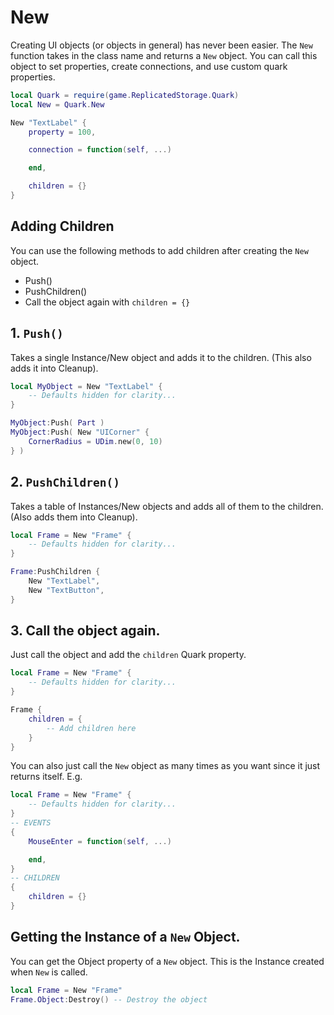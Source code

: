 # New

Creating UI objects (or objects in general) has never been easier.
The `New` function takes in the class name and returns a `New` object. You can call this object to set properties, create connections, and use custom quark properties.

```lua
local Quark = require(game.ReplicatedStorage.Quark)
local New = Quark.New

New "TextLabel" {
    property = 100,

    connection = function(self, ...)

    end,

    children = {}
}
```

## Adding Children

You can use the following methods to add children after creating the `New` object.

- Push()
- PushChildren()
- Call the object again with `children = {}`

## 1. `Push()`

Takes a single Instance/New object and adds it to the children. (This also adds it into Cleanup).

```lua
local MyObject = New "TextLabel" {
    -- Defaults hidden for clarity...
}

MyObject:Push( Part )
MyObject:Push( New "UICorner" {
    CornerRadius = UDim.new(0, 10)    
} )
```

## 2. `PushChildren()`

Takes a table of Instances/New objects and adds all of them to the children. (Also adds them into Cleanup).

```lua
local Frame = New "Frame" {
    -- Defaults hidden for clarity...
}

Frame:PushChildren {
    New "TextLabel",
    New "TextButton",
}
```

## 3. Call the object again.

Just call the object and add the `children` Quark property.

```lua
local Frame = New "Frame" {
    -- Defaults hidden for clarity...
}

Frame {
    children = {
        -- Add children here
    }
}
```

You can also just call the `New` object as many times as you want since it just returns itself.
E.g.

```lua
local Frame = New "Frame" {
    -- Defaults hidden for clarity...
}
-- EVENTS
{
    MouseEnter = function(self, ...)

    end,
}
-- CHILDREN
{
    children = {}
}
```

## Getting the Instance of a `New` Object.

You can get the Object property of a `New` object. This is the Instance created when `New` is called.

```lua
local Frame = New "Frame"
Frame.Object:Destroy() -- Destroy the object
```
